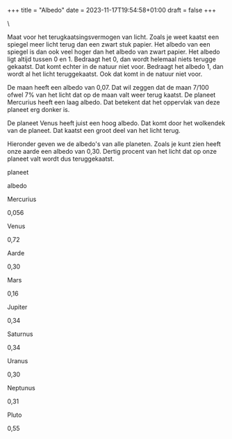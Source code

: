 +++
title = "Albedo"
date = 2023-11-17T19:54:58+01:00
draft = false
+++

\

Maat voor het terugkaatsingsvermogen van licht. Zoals je weet kaatst een
spiegel meer licht terug dan een zwart stuk papier. Het albedo van een
spiegel is dan ook veel hoger dan het albedo van zwart papier. Het
albedo ligt altijd tussen 0 en 1. Bedraagt het 0, dan wordt helemaal
niets terugge gekaatst. Dat komt echter in de natuur niet voor. Bedraagt
het albedo 1, dan wordt al het licht teruggekaatst. Ook dat komt in de
natuur niet voor.

De maan heeft een albedo van 0,07. Dat wil zeggen dat de maan 7/100
ofwel 7% van het licht dat op de maan valt weer terug kaatst. De planeet
Mercurius heeft een laag albedo. Dat betekent dat het oppervlak van deze
planeet erg donker is.

De planeet Venus heeft juist een hoog albedo. Dat komt door het
wolkendek van de planeet. Dat kaatst een groot deel van het licht terug.

Hieronder geven we de albedo\'s van alle planeten. Zoals je kunt zien
heeft onze aarde een albedo van 0,30. Dertig procent van het licht dat
op onze planeet valt wordt dus teruggekaatst.

planeet

albedo

Mercurius

0,056

Venus

0,72

Aarde

0,30

Mars

0,16

Jupiter

0,34

Saturnus

0,34

Uranus

0,30

Neptunus

0,31

Pluto

0,55
